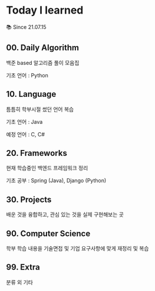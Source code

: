 # Today I learned

:books: Since 21.07.15



## 00. Daily Algorithm

백준 based 알고리즘 풀이 모음집

기초 언어 : Python



## 10. Language

틈틈히 학부시절 썼던 언어 복습

기초 언어 : Java

예정 언어 : C, C#



## 20. Frameworks

현재 학습중인 백엔드 프레임워크 정리

기초 공부 : Spring (Java), Django (Python)



## 30. Projects

배운 것을 융합하고, 관심 있는 것을 실제 구현해보는 곳



## 90. Computer Science

학부 학습 내용을 기술면접 및 기업 요구사항에 맞게 재정리 및 복습



## 99. Extra

분류 외 기타

